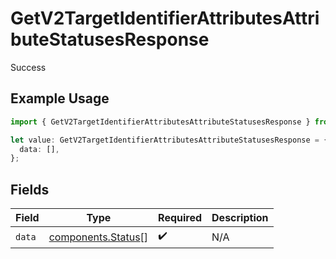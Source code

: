 # GetV2TargetIdentifierAttributesAttributeStatusesResponse

Success

## Example Usage

```typescript
import { GetV2TargetIdentifierAttributesAttributeStatusesResponse } from "attio-js/models/operations/getv2targetidentifierattributesattributestatuses.js";

let value: GetV2TargetIdentifierAttributesAttributeStatusesResponse = {
  data: [],
};
```

## Fields

| Field                                                    | Type                                                     | Required                                                 | Description                                              |
| -------------------------------------------------------- | -------------------------------------------------------- | -------------------------------------------------------- | -------------------------------------------------------- |
| `data`                                                   | [components.Status](../../models/components/status.md)[] | :heavy_check_mark:                                       | N/A                                                      |